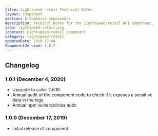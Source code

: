 ```yaml
---
title: Lightspeed-retail Technical Notes
layout: component
section: E-Commerce components
description: Tecnical Notes for the Lightspeed-retail API component.
icon: lightspeed-retail.png
icontext: Lightspeed-retail component
category: lightspeed-retail
updatedDate: 2020-12-04
ComponentVersion: 1.0.2
---
```


## Changelog

### 1.0.1 (December 4, 2020)

* Upgrade to sailor 2.6.19
* Annual audit of the component code to check if it exposes a sensitive data in the logs
* Annual npm vulnerabilities audit

### 1.0.0 (December 17, 2019)

* Initial release of component

